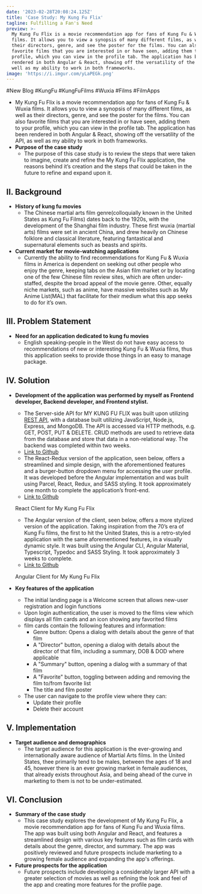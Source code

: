 ```yaml
---
date: '2023-02-28T20:08:24.125Z'
title: 'Case Study: My Kung Fu Flix'
tagline: Fulfilling a Fan's Need
preview: >-
  My Kung Fu Flix is a movie recommendation app for fans of Kung Fu & Wuxia
  films. It allows you to view a synopsis of many different films, as well as
  their directors, genre, and see the poster for the films. You can also
  favorite films that you are interested in or have seen, adding them to your
  profile, which you can view in the profile tab. The application has been
  rendered in both Angular & React, showing off the versatility of the API, as
  well as my ability to work in both frameworks. 
image: 'https://i.imgur.com/yLaPEGk.png'
---
```

#New Blog #KungFu #KungFuFilms #Wuxia #Films #FilmApps 

- My Kung Fu Flix is a movie recommendation app for fans of Kung Fu & Wuxia films. It allows you to view a synopsis of many different films, as well as their directors, genre, and see the poster for the films. You can also favorite films that you are interested in or have seen, adding them to your profile, which you can view in the profile tab. The application has been rendered in both Angular & React, showing off the versatility of the API, as well as my ability to work in both frameworks.
- **Purpose of the case study**
    - The purpose of this case study is to review the steps that were taken to imagine, create and refine the My Kung Fu Flix application, the reasons behind it’s creation and the steps that could be taken in the future to refine and expand upon it.

## II. Background

- **History of kung fu movies**
    - The Chinese martial arts film genre(colloquially known in the United States as Kung Fu Films) dates back to the 1920s, with the development of the Shanghai film industry. These first wuxia (martial arts) films were set in ancient China, and drew heavily on Chinese folklore and classical literature, featuring fantastical and supernatural elements such as beasts and spirits.
- **Current market for movie-watching applications**
    - Currently the ability to find recommendations for Kung Fu & Wuxia films in America is dependent on seeking out other people who enjoy the genre, keeping tabs on the Asian film market or by locating one of the few Chinese film review sites, which are often under-staffed, despite the broad appeal of the movie genre. Other, equally niche markets, such as anime, have massive websites such as My Anime List(MAL) that facilitate for their medium what this app seeks to do for it’s own.

## III. Problem Statement

- **Need for an application dedicated to kung fu movies**
    - English speaking-people in the West do not have easy access to recommendations of new or interesting Kung Fu & Wuxia films, thus this application seeks to provide those things in an easy to manage package.

## IV. Solution

- **Development of the application was performed by myself as Frontend developer, Backend developer, and Frontend stylist.**
    - The Server-side API for MY KUNG FU FLIX was built upon utilizing [REST API](https://www.redhat.com/en/topics/api/what-is-a-rest-api), with a database built utilizing JavaScript, Node.js, Express, and MongoDB. The API is accessed via HTTP methods, e.g. GET, POST, PUT & DELETE. CRUD methods are used to retrieve data from the database and store that data in a non-relational way. The backend was completed within two weeks.
    - [Link to Github](https://github.com/ChefLuBu/movie_api)
    - The React-Redux version of the application, seen below, offers a streamlined and simple design, with the aforementioned features and a burger-button dropdown menu for accessing the user profile. It was developed before the Angular implementation and was built using Parcel, React, Redux, and SASS styling. It took approximately one month to complete the application’s front-end.
    - [Link to Github](https://github.com/ChefLuBu/myFlix-client)

    
    React Client for My Kung Fu Flix
    
    - The Angular version of the client, seen below, offers a more stylized version of the application. Taking inspiration from the 70’s era of Kung Fu films, the first to hit the United States, this is a retro-styled application with the same aforementioned features, in a visually dynamic style. It was built using the Angular CLI, Angular Material, Typescript, Typedoc and SASS Styling. It took approximately 3 weeks to complete.
    - [Link to Github](https://github.com/ChefLuBu/myFlix-Angular-client)
    
  
    
    Angular Client for My Kung Fu Flix
    
- **Key features of the application**
    - The initial landing page is a Welcome screen that allows new-user registration and login functions
    - Upon login authentication, the user is moved to the films view which displays all film cards and an icon showing any favorited films
    - film cards contain the following features and information:
        - Genre button: Opens a dialog with details about the genre of that film
        - A "Director" button, opening a dialog with details about the director of that film, including a summary, DOB & DOD where applicable
        - A "Summary" button, opening a dialog with a summary of that film
        - A "Favorite" button, toggling between adding and removing the film to/from favorite list
        - The title and film poster
    - The user can navigate to the profile view where they can:
        - Update their profile
        - Delete their account

## V. Implementation

- **Target audience and demographics**
    - The target audience for this application is the ever-growing and internationally aware audience of Martial Arts films. In the United States, thee primarily tend to be males, between the ages of 18 and 45, however there is an ever growing market in female audiences, that already exists throughout Asia, and being ahead of the curve in marketing to them is not to be under-estimated.

## VI. Conclusion

- **Summary of the case study**
    - This case study explores the development of My Kung Fu Flix, a movie recommendation app for fans of Kung Fu and Wuxia films. The app was built using both Angular and React, and features a streamlined design with various key features such as film cards with details about the genre, director, and summary. The app was positively reviewed and future prospects include marketing to a growing female audience and expanding the app's offerings.
- **Future prospects for the application**
    - Future prospects include developing a considerably larger API with a greater selection of movies as well as refining the look and feel of the app and creating more features for the profile page.
